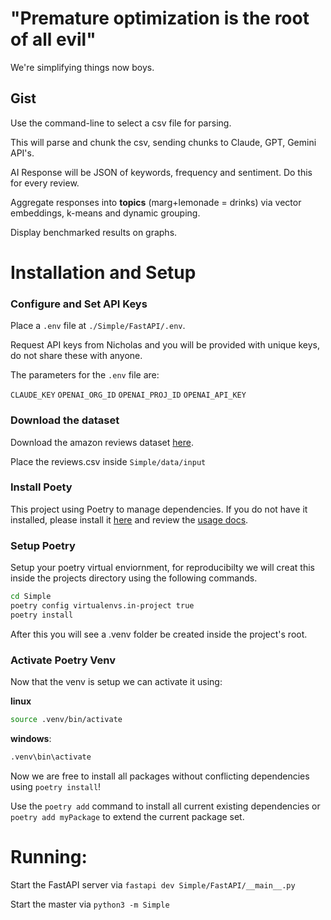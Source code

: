 # "Premature optimization is the root of all evil"
We're simplifying things now boys. 

## Gist

Use the command-line to select a csv file for parsing. 

This will parse and chunk the csv, sending chunks to Claude, GPT, Gemini API's. 


AI Response will be JSON of keywords, frequency and sentiment. Do this for every review.

Aggregate responses into __topics__ (marg+lemonade = drinks) via vector embeddings, k-means and dynamic grouping.

Display benchmarked results on graphs. 

# Installation and Setup

### __Configure and Set API Keys__

Place a `.env` file at `./Simple/FastAPI/.env`.

Request API keys from Nicholas and you will be provided with unique keys, do not share these with anyone. 

The parameters for the `.env` file are: 

`CLAUDE_KEY`
`OPENAI_ORG_ID`
`OPENAI_PROJ_ID`
`OPENAI_API_KEY`

### __Download the dataset__
Download the amazon reviews dataset [here](https://www.kaggle.com/datasets/snap/amazon-fine-food-reviews).

Place the reviews.csv inside `Simple/data/input`

### __Install Poety__

This project using Poetry to manage dependencies. If you do not have it installed, please install it [here](https://python-poetry.org/docs/) and review the [usage docs](https://python-poetry.org/docs/basic-usage/).

### __Setup Poetry__ 
Setup your poetry virtual enviornment, for reproducibilty we will creat this inside the projects directory using the following commands.

```bash
cd Simple
poetry config virtualenvs.in-project true
poetry install
```
After this you will see a .venv folder be created inside the project's root. 

### __Activate Poetry Venv__
Now that the venv is setup we can activate it using:

__linux__
```bash
source .venv/bin/activate
```

__windows__:
```cmd
.venv\bin\activate
```
Now we are free to install all packages without conflicting dependencies using `poetry install`!

Use the `poetry add` command to install all current existing dependencies or `poetry add myPackage` to extend the current package set. 

# Running:

Start the FastAPI server via `fastapi dev Simple/FastAPI/__main__.py` 

Start the master via `python3 -m Simple`




